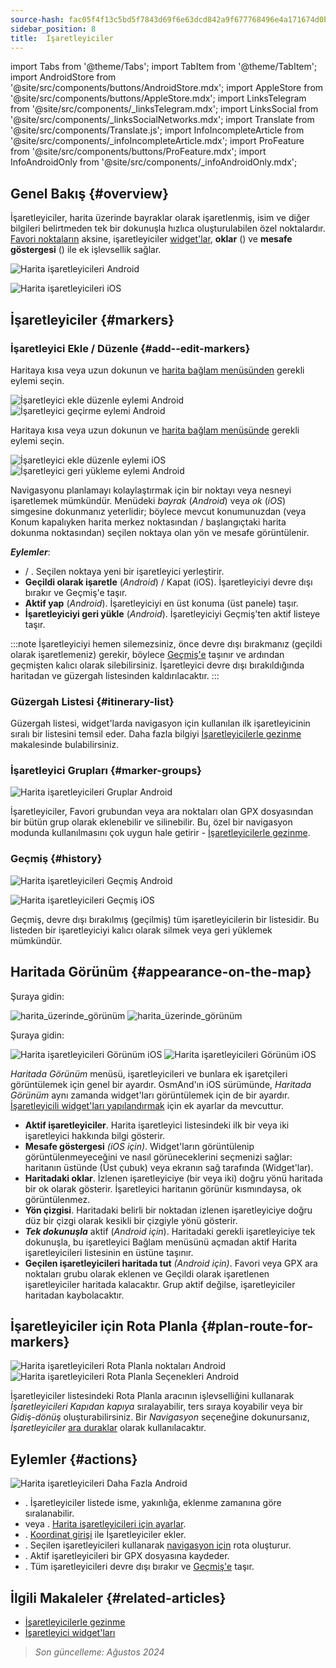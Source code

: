 ```yaml
---
source-hash: fac05f4f13c5bd5f7843d69f6e63dcd842a9f677768496e4a171674d0bf80050
sidebar_position: 8
title:  İşaretleyiciler
---
```

import Tabs from '@theme/Tabs';
import TabItem from '@theme/TabItem';
import AndroidStore from '@site/src/components/buttons/AndroidStore.mdx';
import AppleStore from '@site/src/components/buttons/AppleStore.mdx';
import LinksTelegram from '@site/src/components/_linksTelegram.mdx';
import LinksSocial from '@site/src/components/_linksSocialNetworks.mdx';
import Translate from '@site/src/components/Translate.js';
import InfoIncompleteArticle from '@site/src/components/_infoIncompleteArticle.mdx';
import ProFeature from '@site/src/components/buttons/ProFeature.mdx';
import InfoAndroidOnly from '@site/src/components/_infoAndroidOnly.mdx';


## Genel Bakış {#overview}

İşaretleyiciler, harita üzerinde bayraklar olarak işaretlenmiş, isim ve diğer bilgileri belirtmeden tek bir dokunuşla hızlıca oluşturulabilen özel noktalardır. [Favori noktaların](./favorites.md) aksine, işaretleyiciler [widget'lar](../widgets/markers.md), **oklar** (<Translate android="true" ids="show_arrows_on_the_map"/>) ve **mesafe göstergesi** (<Translate android="true" ids="show_direction"/>) ile ek işlevsellik sağlar.

<Tabs groupId="operating-systems" queryString="current-os">

<TabItem value="android" label="Android">

![Harita işaretleyicileri Android](@site/static/img/map/map_markers_android.png)

</TabItem>

<TabItem value="ios" label="iOS">

![Harita işaretleyicileri iOS](@site/static/img/map/map_markers_ios.png)

</TabItem>

</Tabs>

## İşaretleyiciler {#markers}

### İşaretleyici Ekle / Düzenle {#add--edit-markers}

<Tabs groupId="operating-systems" queryString="current-os">

<TabItem value="android" label="Android">

Haritaya kısa veya uzun dokunun ve [harita bağlam menüsünden](../map/map-context-menu.md#add--edit-marker) gerekli eylemi seçin.

![İşaretleyici ekle düzenle eylemi Android](@site/static/img/map/add_marker_android.png) ![İşaretleyici geçirme eylemi Android](@site/static/img/map/action_pass_marker_android.png)

</TabItem>

<TabItem value="ios" label="iOS">

Haritaya kısa veya uzun dokunun ve [harita bağlam menüsünde](../map/map-context-menu.md#add--edit-marker) gerekli eylemi seçin.

![İşaretleyici ekle düzenle eylemi iOS](@site/static/img/map/add_marker_ios.png) ![İşaretleyici geri yükleme eylemi Android](@site/static/img/map/action_restore_marker_android.png)

</TabItem>

</Tabs>

Navigasyonu planlamayı kolaylaştırmak için bir noktayı veya nesneyi işaretlemek mümkündür. Menüdeki *bayrak* (*Android*) veya *ok* (*iOS*) simgesine dokunmanız yeterlidir; böylece mevcut konumunuzdan (veya Konum kapalıyken harita merkez noktasından / başlangıçtaki harita dokunma noktasından) seçilen noktaya olan yön ve mesafe görüntülenir.

***Eylemler***:

- **<Translate android="true" ids="shared_string_marker"/>** / **<Translate android="true" ids="edit_map_marker"/>**. Seçilen noktaya yeni bir işaretleyici yerleştirir.
- **Geçildi olarak işaretle** (*Android*) / Kapat (iOS). İşaretleyiciyi devre dışı bırakır ve Geçmiş'e taşır.
- **Aktif yap** (*Android*). İşaretleyiciyi en üst konuma (üst panele) taşır.
- **İşaretleyiciyi geri yükle** (*Android*). İşaretleyiciyi Geçmiş'ten aktif listeye taşır.

:::note
İşaretleyiciyi hemen silemezsiniz, önce devre dışı bırakmanız (geçildi olarak işaretlemeniz) gerekir, böylece [Geçmiş'e](#history) taşınır ve ardından geçmişten kalıcı olarak silebilirsiniz. İşaretleyici devre dışı bırakıldığında haritadan ve güzergah listesinden kaldırılacaktır.
:::


<!--
### Add Favorites to Map Markers {#add-favorites-to-map-markers}

<InfoAndroidOnly/>

![Favorites folder functions android](@site/static/img/personal/favorites_folder_functions_android.png)

You can add to or remove your favorites from [Map markers list](../personal/markers.md).
Tap &#8942; button (**Android**) opens special functions for a chosen Favorite folder (group).

**Functions for Favorite folder:**
- &nbsp;<Translate android="true" ids="shared_string_add_to_map_markers"/>  or <Translate android="true" ids="remove_from_map_markers"/>.
- Add or remove all Favorite points from a folder in [Map markers list](../personal/markers.md).
-->


### Güzergah Listesi {#itinerary-list}

Güzergah listesi, widget'larda navigasyon için kullanılan ilk işaretleyicinin sıralı bir listesini temsil eder. Daha fazla bilgiyi [İşaretleyicilerle gezinme](../navigation/setup/markers-navigation.md#itinerary-list) makalesinde bulabilirsiniz.

### İşaretleyici Grupları {#marker-groups}

<InfoAndroidOnly />

![Harita işaretleyicileri Gruplar Android](@site/static/img/personal/markers/map_markers_groups_add_android.png)

İşaretleyiciler, Favori grubundan veya ara noktaları olan GPX dosyasından bir bütün grup olarak eklenebilir ve silinebilir. Bu, özel bir navigasyon modunda kullanılmasını çok uygun hale getirir - [İşaretleyicilerle gezinme](../navigation/setup/markers-navigation.md#add-group-of-favorite).

### Geçmiş {#history}

<Tabs groupId="operating-systems" queryString="current-os">

<TabItem value="android" label="Android">

![Harita işaretleyicileri Geçmiş Android](@site/static/img/personal/markers/map_markers_history_android.png)

</TabItem>

<TabItem value="ios" label="iOS">

![Harita işaretleyicileri Geçmiş iOS](@site/static/img/personal/markers/map_markers_history_ios.png)

</TabItem>

</Tabs>

Geçmiş, devre dışı bırakılmış (geçilmiş) tüm işaretleyicilerin bir listesidir. Bu listeden bir işaretleyiciyi kalıcı olarak silmek veya geri yüklemek mümkündür.


## Haritada Görünüm {#appearance-on-the-map}

<Tabs groupId="operating-systems" queryString="current-os">

<TabItem value="android" label="Android">

Şuraya gidin: *<Translate android="true" ids="shared_string_menu,map_markers_item,shared_string_more_without_dots,appearance_on_the_map"/>*

![harita_üzerinde_görünüm](@site/static/img/widgets/appearence_on_the_map-01.png) ![harita_üzerinde_görünüm](@site/static/img/widgets/appearence_on_the_map-02.png)

</TabItem>

<TabItem value="ios" label="iOS">

Şuraya gidin: *<Translate ios="true" ids="shared_string_menu,map_markers,appearance_on_map"/>*

![Harita işaretleyicileri Görünüm iOS](@site/static/img/widgets/map_markers_appearance_ios-01.png) ![Harita işaretleyicileri Görünüm iOS](@site/static/img/widgets/map_markers_appearance_ios-02.png)

</TabItem>

</Tabs>

*Haritada Görünüm* menüsü, işaretleyicileri ve bunlara ek işaretçileri görüntülemek için genel bir ayardır.
OsmAnd'ın iOS sürümünde, *Haritada Görünüm* aynı zamanda widget'ları görüntülemek için de bir ayardır. [İşaretleyicili widget'ları yapılandırmak](../widgets/markers.md#configure-marker-widgets) için ek ayarlar da mevcuttur.

- **Aktif işaretleyiciler**. Harita işaretleyici listesindeki ilk bir veya iki işaretleyici hakkında bilgi gösterir.
- **Mesafe göstergesi** *(iOS için)*. Widget'ların görüntülenip görüntülenmeyeceğini ve nasıl görüneceklerini seçmenizi sağlar: haritanın üstünde (Üst çubuk) veya ekranın sağ tarafında (Widget'lar).
- **Haritadaki oklar**. İzlenen işaretleyiciye (bir veya iki) doğru yönü haritada bir ok olarak gösterir. İşaretleyici haritanın görünür kısmındaysa, ok görüntülenmez.
- **Yön çizgisi**. Haritadaki belirli bir noktadan izlenen işaretleyiciye doğru düz bir çizgi olarak kesikli bir çizgiyle yönü gösterir.
- ***Tek dokunuşla*** aktif (*Android için*). Haritadaki gerekli işaretleyiciye tek dokunuşla, bu işaretleyici Bağlam menüsünü açmadan aktif Harita işaretleyicileri listesinin en üstüne taşınır.
- **Geçilen işaretleyicileri haritada tut** *(Android için)*. Favori veya GPX ara noktaları grubu olarak eklenen ve Geçildi olarak işaretlenen işaretleyiciler haritada kalacaktır. Grup aktif değilse, işaretleyiciler haritadan kaybolacaktır.


## İşaretleyiciler için Rota Planla {#plan-route-for-markers}

<InfoAndroidOnly />

*<Translate android="true" ids="shared_string_menu,map_markers,shared_string_more_without_dots,plan_route"/>*

![Harita işaretleyicileri Rota Planla noktaları Android](@site/static/img/personal/markers/map_markers_plan_route_points_android.png) ![Harita işaretleyicileri Rota Planla Seçenekleri Android](@site/static/img/personal/markers/map_markers_plan_route_options_android.png)

İşaretleyiciler listesindeki Rota Planla aracının işlevselliğini kullanarak *İşaretleyicileri* *Kapıdan kapıya* sıralayabilir, ters sıraya koyabilir veya bir *Gidiş-dönüş* oluşturabilirsiniz. Bir *Navigasyon* seçeneğine dokunursanız, *İşaretleyiciler* [ara duraklar](../navigation/setup/route-navigation.md#intermediate-destinations) olarak kullanılacaktır.


## Eylemler {#actions}

<InfoAndroidOnly />

![Harita işaretleyicileri Daha Fazla Android](@site/static/img/personal/markers/map_markers_more_android.png)

- **<Translate android="true" ids="sort_by"/>**. İşaretleyiciler listede isme, yakınlığa, eklenme zamanına göre sıralanabilir.
- **<Translate android="true" ids="appearance_on_the_map"/>** veya **<Translate ios="true" ids="shared_string_appearance"/>**. [Harita işaretleyicileri için ayarlar](#appearance-on-the-map).
- **<Translate android="true" ids="coordinate_input"/>**. [Koordinat girişi](../plan-route/coordinate-input.md) ile İşaretleyiciler ekler.
- **<Translate android="true" ids="plan_route"/>**. Seçilen işaretleyicileri kullanarak [navigasyon için](../navigation/setup/markers-navigation.md) rota oluşturur.
- **<Translate android="true" ids="marker_save_as_track"/>**. Aktif işaretleyicileri bir GPX dosyasına kaydeder.
- **<Translate android="true" ids="move_all_to_history"/>**. Tüm işaretleyicileri devre dışı bırakır ve [Geçmiş'e](#history) taşır.


## İlgili Makaleler {#related-articles}

- [İşaretleyicilerle gezinme](../navigation/setup/markers-navigation.md)
- [İşaretleyici widget'ları](../widgets/markers.md)

> *Son güncelleme: Ağustos 2024*